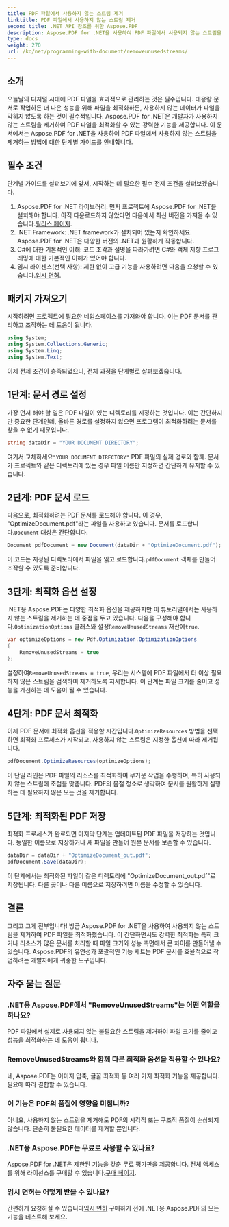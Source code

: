 ```yaml
---
title: PDF 파일에서 사용하지 않는 스트림 제거
linktitle: PDF 파일에서 사용하지 않는 스트림 제거
second_title: .NET API 참조를 위한 Aspose.PDF
description: Aspose.PDF for .NET을 사용하여 PDF 파일에서 사용되지 않는 스트림을 제거하고 파일 크기와 성능을 최적화하는 방법을 알아보세요.
type: docs
weight: 270
url: /ko/net/programming-with-document/removeunusedstreams/
---
```

## 소개

오늘날의 디지털 시대에 PDF 파일을 효과적으로 관리하는 것은 필수입니다. 대용량 문서로 작업하든 더 나은 성능을 위해 파일을 최적화하든, 사용하지 않는 데이터가 파일을 막히지 않도록 하는 것이 필수적입니다. Aspose.PDF for .NET은 개발자가 사용하지 않는 스트림을 제거하여 PDF 파일을 최적화할 수 있는 강력한 기능을 제공합니다. 이 문서에서는 Aspose.PDF for .NET을 사용하여 PDF 파일에서 사용하지 않는 스트림을 제거하는 방법에 대한 단계별 가이드를 안내합니다.

## 필수 조건

단계별 가이드를 살펴보기에 앞서, 시작하는 데 필요한 필수 전제 조건을 살펴보겠습니다.

1.  Aspose.PDF for .NET 라이브러리: 먼저 프로젝트에 Aspose.PDF for .NET을 설치해야 합니다. 아직 다운로드하지 않았다면 다음에서 최신 버전을 가져올 수 있습니다.[릴리스 페이지](https://releases.aspose.com/pdf/net/).
2. .NET Framework: .NET framework가 설치되어 있는지 확인하세요. Aspose.PDF for .NET은 다양한 버전의 .NET과 원활하게 작동합니다.
3. C#에 대한 기본적인 이해: 코드 조각과 설명을 따라가려면 C#와 객체 지향 프로그래밍에 대한 기본적인 이해가 있어야 합니다.
4.  임시 라이센스(선택 사항): 제한 없이 고급 기능을 사용하려면 다음을 요청할 수 있습니다.[임시 면허](https://purchase.aspose.com/temporary-license/).


## 패키지 가져오기

시작하려면 프로젝트에 필요한 네임스페이스를 가져와야 합니다. 이는 PDF 문서를 관리하고 조작하는 데 도움이 됩니다.

```csharp
using System;
using System.Collections.Generic;
using System.Linq;
using System.Text;
```

이제 전제 조건이 충족되었으니, 전체 과정을 단계별로 살펴보겠습니다.

## 1단계: 문서 경로 설정

가장 먼저 해야 할 일은 PDF 파일이 있는 디렉토리를 지정하는 것입니다. 이는 간단하지만 중요한 단계인데, 올바른 경로를 설정하지 않으면 프로그램이 최적화하려는 문서를 찾을 수 없기 때문입니다.

```csharp
string dataDir = "YOUR DOCUMENT DIRECTORY";
```

 여기서 교체하세요`"YOUR DOCUMENT DIRECTORY"` PDF 파일의 실제 경로와 함께. 문서가 프로젝트와 같은 디렉토리에 있는 경우 파일 이름만 지정하면 간단하게 유지할 수 있습니다.

## 2단계: PDF 문서 로드

다음으로, 최적화하려는 PDF 문서를 로드해야 합니다. 이 경우, "OptimizeDocument.pdf"라는 파일을 사용하고 있습니다. 문서를 로드합니다.`Document` 대상은 간단합니다.

```csharp
Document pdfDocument = new Document(dataDir + "OptimizeDocument.pdf");
```

 이 코드는 지정된 디렉토리에서 파일을 읽고 로드합니다.`pdfDocument` 객체를 만들어 조작할 수 있도록 준비합니다.

## 3단계: 최적화 옵션 설정

 .NET용 Aspose.PDF는 다양한 최적화 옵션을 제공하지만 이 튜토리얼에서는 사용하지 않는 스트림을 제거하는 데 중점을 두고 있습니다. 다음을 구성해야 합니다.`OptimizationOptions` 클래스와 설정`RemoveUnusedStreams` 재산에`true`.

```csharp
var optimizeOptions = new Pdf.Optimization.OptimizationOptions
{
    RemoveUnusedStreams = true
};
```

 설정하여`RemoveUnusedStreams = true`, 우리는 시스템에 PDF 파일에서 더 이상 필요하지 않은 스트림을 검색하여 제거하도록 지시합니다. 이 단계는 파일 크기를 줄이고 성능을 개선하는 데 도움이 될 수 있습니다.

## 4단계: PDF 문서 최적화

 이제 PDF 문서에 최적화 옵션을 적용할 시간입니다.`OptimizeResources` 방법을 선택하면 최적화 프로세스가 시작되고, 사용하지 않는 스트림은 지정한 옵션에 따라 제거됩니다.

```csharp
pdfDocument.OptimizeResources(optimizeOptions);
```

이 단일 라인은 PDF 파일의 리소스를 최적화하여 무거운 작업을 수행하며, 특히 사용되지 않는 스트림에 초점을 맞춥니다. PDF의 봄철 청소로 생각하여 문서를 원활하게 실행하는 데 필요하지 않은 모든 것을 제거합니다.

## 5단계: 최적화된 PDF 저장

최적화 프로세스가 완료되면 마지막 단계는 업데이트된 PDF 파일을 저장하는 것입니다. 동일한 이름으로 저장하거나 새 파일을 만들어 원본 문서를 보존할 수 있습니다.

```csharp
dataDir = dataDir + "OptimizeDocument_out.pdf";
pdfDocument.Save(dataDir);
```

이 단계에서는 최적화된 파일이 같은 디렉토리에 "OptimizeDocument_out.pdf"로 저장됩니다. 다른 곳이나 다른 이름으로 저장하려면 이름을 수정할 수 있습니다.

## 결론

그리고 그게 전부입니다! 방금 Aspose.PDF for .NET을 사용하여 사용되지 않는 스트림을 제거하여 PDF 파일을 최적화했습니다. 이 간단하면서도 강력한 최적화는 특히 크거나 리소스가 많은 문서를 처리할 때 파일 크기와 성능 측면에서 큰 차이를 만들어낼 수 있습니다. Aspose.PDF의 유연성과 포괄적인 기능 세트는 PDF 문서를 효율적으로 작업하려는 개발자에게 귀중한 도구입니다.

## 자주 묻는 질문

### .NET용 Aspose.PDF에서 "RemoveUnusedStreams"는 어떤 역할을 하나요?
PDF 파일에서 실제로 사용되지 않는 불필요한 스트림을 제거하여 파일 크기를 줄이고 성능을 최적화하는 데 도움이 됩니다.

### RemoveUnusedStreams와 함께 다른 최적화 옵션을 적용할 수 있나요?
네, Aspose.PDF는 이미지 압축, 글꼴 최적화 등 여러 가지 최적화 기능을 제공합니다. 필요에 따라 결합할 수 있습니다.

### 이 기능은 PDF의 품질에 영향을 미칩니까?
아니요, 사용하지 않는 스트림을 제거해도 PDF의 시각적 또는 구조적 품질이 손상되지 않습니다. 단순히 불필요한 데이터를 제거할 뿐입니다.

### .NET용 Aspose.PDF는 무료로 사용할 수 있나요?
 Aspose.PDF for .NET은 제한된 기능을 갖춘 무료 평가판을 제공합니다. 전체 액세스를 위해 라이선스를 구매할 수 있습니다.[구매 페이지](https://purchase.aspose.com/buy).

### 임시 면허는 어떻게 받을 수 있나요?
 간편하게 요청하실 수 있습니다[임시 면허](https://purchase.aspose.com/temporary-license/) 구매하기 전에 .NET용 Aspose.PDF의 모든 기능을 테스트해 보세요.